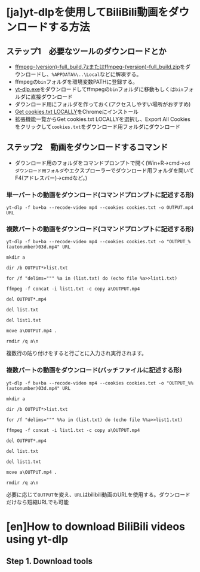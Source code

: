 # [ja]yt-dlpを使用してBiliBili動画をダウンロードする方法
## ステップ1　必要なツールのダウンロードとか
* [ffmpeg-(version)-full_build.7zまたはffmpeg-(version)-full_build.zip](https://github.com/GyanD/codexffmpeg/releases)をダウンロードし、`%APPDATA%\..\Local`などに解凍する。
* ffmpegの`bin`フォルダを環境変数PATHに登録する。
* [yt-dlp.exe](https://github.com/yt-dlp/yt-dlp-nightly-builds/releases)をダウンロードしてffmpegの`bin`フォルダに移動もしくは`bin`フォルダに直接ダウンロード
* ダウンロード用にフォルダを作っておく(アクセスしやすい場所がおすすめ)
* [Get cookies.txt LOCALLY](https://chromewebstore.google.com/detail/get-cookiestxt-locally/cclelndahbckbenkjhflpdbgdldlbecc)をChromeにインストール
* 拡張機能一覧からGet cookies.txt LOCALLYを選択し、Export All Cookiesをクリックして`cookies.txt`をダウンロード用フォルダにダウンロード
## ステップ2　動画をダウンロードするコマンド
* ダウンロード用のフォルダをコマンドプロンプトで開く(Win+R→cmd→`cd ダウンロード用フォルダ`やエクスプローラーでダウンロード用フォルダを開いてF4(アドレスバー)→cmdなど。)
### 単一パートの動画をダウンロード(コマンドプロンプトに記述する形)
```
yt-dlp -f bv+ba --recode-video mp4 --cookies cookies.txt -o OUTPUT.mp4 URL
```
### 複数パートの動画をダウンロード(コマンドプロンプトに記述する形)
```
yt-dlp -f bv+ba --recode-video mp4 --cookies cookies.txt -o "OUTPUT_%(autonumber)03d.mp4" URL

mkdir a

dir /b OUTPUT*>list.txt

for /f "delims=""" %a in (list.txt) do (echo file %a>>list1.txt)

ffmpeg -f concat -i list1.txt -c copy a\OUTPUT.mp4

del OUTPUT*.mp4

del list.txt

del list1.txt

move a\OUTPUT.mp4 .

rmdir /q a\n
```
複数行の貼り付けをすると行ごとに入力され実行されます。
### 複数パートの動画をダウンロード(バッチファイルに記述する形)
```
yt-dlp -f bv+ba --recode-video mp4 --cookies cookies.txt -o "OUTPUT_%%(autonumber)03d.mp4" URL

mkdir a

dir /b OUTPUT*>list.txt

for /f "delims=""" %%a in (list.txt) do (echo file %%a>>list1.txt)

ffmpeg -f concat -i list1.txt -c copy a\OUTPUT.mp4

del OUTPUT*.mp4

del list.txt

del list1.txt

move a\OUTPUT.mp4 .

rmdir /q a\n
```
必要に応じて`OUTPUT`を変え、`URL`はbilibili動画のURLを使用する。ダウンロードだけなら短縮URLでも可能

# [en]How to download BiliBili videos using yt-dlp
## Step 1. Download tools
